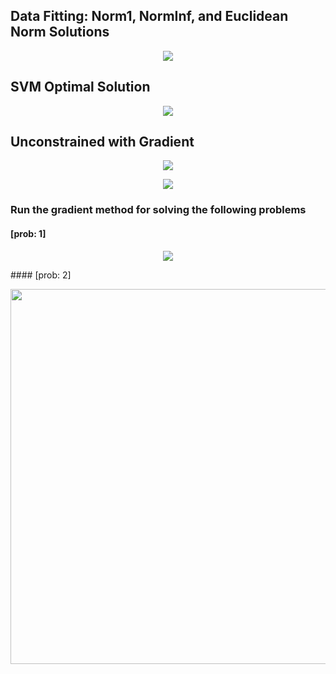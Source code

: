 ## Data Fitting: Norm1, NormInf, and Euclidean Norm Solutions
<p align="center">
  <img src="https://github.com/astro7x/OptMat/blob/master/imgs/fitting.jpg?raw=true"/>
</p>



## SVM Optimal Solution
<p align="center">
  <img src="https://github.com/astro7x/OptMat/blob/master/imgs/svm1.jpg?raw=true"/>
</p>


## Unconstrained with Gradient 
<p align="center">
  <img src="https://github.com/astro7x/OptMat/blob/master/imgs/grad.jpg?raw=true"/>
</p>

<p align="center">
  <img src="https://github.com/astro7x/OptMat/blob/master/imgs/grad-2.jpg?raw=true"/>
</p>

### Run the gradient method for solving the following problems
#### [prob: 1]
<p align="center">
  <img src="https://github.com/astro7x/OptMat/blob/master/imgs/grad-3.jpg?raw=true"/>
</p>
#### [prob: 2]
<p align="center">
  <img width="600"src="https://github.com/astro7x/OptMat/blob/master/imgs/prob2.png?raw=true"/>
</p>
